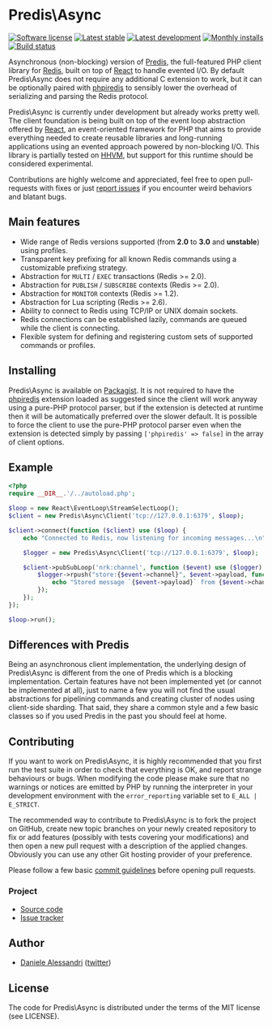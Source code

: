 # Predis\Async #

[![Software license][ico-license]](LICENSE)
[![Latest stable][ico-version-stable]][link-packagist]
[![Latest development][ico-version-dev]][link-packagist]
[![Monthly installs][ico-downloads-monthly]][link-downloads]
[![Build status][ico-travis]][link-travis]

Asynchronous (non-blocking) version of [Predis](https://github.com/nrk/predis), the full-featured
PHP client library for [Redis](http://redis.io), built on top of [React](http://reactphp.org/) to
handle evented I/O. By default Predis\Async does not require any additional C extension to work, but
it can be optionally paired with [phpiredis](https://github.com/nrk/phpiredis) to sensibly lower the
overhead of serializing and parsing the Redis protocol.

Predis\Async is currently under development but already works pretty well. The client foundation is
being built on top of the event loop abstraction offered by [React](https://github.com/reactphp), an
event-oriented framework for PHP that aims to provide everything needed to create reusable libraries
and long-running applications using an evented approach powered by non-blocking I/O. This library is
partially tested on [HHVM](http://www.hhvm.com), but support for this runtime should be considered
experimental.

Contributions are highly welcome and appreciated, feel free to open pull-requests with fixes or just
[report issues](https://github.com/laravie/predis-async/issues) if you encounter weird behaviors and
blatant bugs.

## Main features ##

- Wide range of Redis versions supported (from __2.0__ to __3.0__ and __unstable__) using profiles.
- Transparent key prefixing for all known Redis commands using a customizable prefixing strategy.
- Abstraction for `MULTI` / `EXEC` transactions (Redis >= 2.0).
- Abstraction for `PUBLISH` / `SUBSCRIBE` contexts (Redis >= 2.0).
- Abstraction for `MONITOR` contexts (Redis >= 1.2).
- Abstraction for Lua scripting (Redis >= 2.6).
- Ability to connect to Redis using TCP/IP or UNIX domain sockets.
- Redis connections can be established lazily, commands are queued while the client is connecting.
- Flexible system for defining and registering custom sets of supported commands or profiles.

## Installing ##

Predis\Async is available on [Packagist](http://packagist.org/packages/predis/predis-async). It is
not required to have the [phpiredis](https://github.com/nrk/phpiredis) extension loaded as suggested
since the client will work anyway using a pure-PHP protocol parser, but if the extension is detected
at runtime then it will be automatically preferred over the slower default. It is possible to force
the client to use the pure-PHP protocol parser even when the extension is detected simply by passing
`['phpiredis' => false]` in the array of client options.

## Example ##

``` php
<?php
require __DIR__.'/../autoload.php';

$loop = new React\EventLoop\StreamSelectLoop();
$client = new Predis\Async\Client('tcp://127.0.0.1:6379', $loop);

$client->connect(function ($client) use ($loop) {
    echo "Connected to Redis, now listening for incoming messages...\n";

    $logger = new Predis\Async\Client('tcp://127.0.0.1:6379', $loop);

    $client->pubSubLoop('nrk:channel', function ($event) use ($logger) {
        $logger->rpush("store:{$event->channel}", $event->payload, function () use ($event) {
            echo "Stored message `{$event->payload}` from {$event->channel}.\n";
        });
    });
});

$loop->run();
```

## Differences with Predis ##

Being an asynchronous client implementation, the underlying design of Predis\Async is different from
the one of Predis which is a blocking implementation. Certain features have not been implemented yet
(or cannot be implemented at all), just to name a few you will not find the usual abstractions for
pipelining commands and creating cluster of nodes using client-side sharding. That said, they share
a common style and a few basic classes so if you used Predis in the past you should feel at home.

## Contributing ##

If you want to work on Predis\Async, it is highly recommended that you first run the test suite in
order to check that everything is OK, and report strange behaviours or bugs. When modifying the code
please make sure that no warnings or notices are emitted by PHP by running the interpreter in your
development environment with the `error_reporting` variable set to `E_ALL | E_STRICT`.

The recommended way to contribute to Predis\Async is to fork the project on GitHub, create new topic
branches on your newly created repository to fix or add features (possibly with tests covering your
modifications) and then open a new pull request with a description of the applied changes. Obviously
you can use any other Git hosting provider of your preference.

Please follow a few basic [commit guidelines](http://git-scm.com/book/ch5-2.html#Commit-Guidelines)
before opening pull requests.

### Project ###
- [Source code](https://github.com/laravie/predis-async/)
- [Issue tracker](https://github.com/laravie/predis-async/issues)

## Author ##

- [Daniele Alessandri](mailto:suppakilla@gmail.com) ([twitter](http://twitter.com/JoL1hAHN))

## License ##

The code for Predis\Async is distributed under the terms of the MIT license (see LICENSE).

[ico-license]: https://img.shields.io/github/license/laravie/predis-async.svg?style=flat-square
[ico-version-stable]: https://img.shields.io/packagist/v/laravie/predis-async.svg?style=flat-square
[ico-version-dev]: https://img.shields.io/packagist/vpre/laravie/predis-async.svg?style=flat-square
[ico-downloads-monthly]: https://img.shields.io/packagist/dm/laravie/predis-async.svg?style=flat-square
[ico-travis]: https://img.shields.io/travis/laravie/predis-async.svg?style=flat-square

[link-packagist]: https://packagist.org/packages/laravie/predis-async
[link-travis]: https://travis-ci.org/laravie/predis-async
[link-downloads]: https://packagist.org/packages/laravie/predis-async/stats
